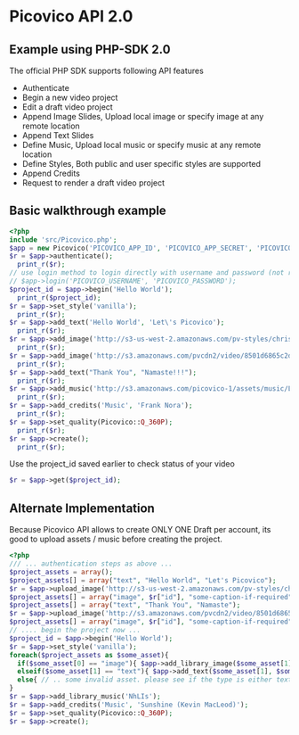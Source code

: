 # Picovico API 2.0
## Example using PHP-SDK 2.0

The official PHP SDK supports following API features
- Authenticate
- Begin a new video project
- Edit a draft video project
- Append Image Slides, Upload local image or specify image at any remote location
- Append Text Slides
- Define Music, Upload local music or specify music at any remote location
- Define Styles, Both public and user specific styles are supported
- Append Credits
- Request to render a draft video project

## Basic walkthrough example
```php
<?php
include 'src/Picovico.php';
$app = new Picovico('PICOVICO_APP_ID', 'PICOVICO_APP_SECRET', 'PICOVICO_DEVICE_ID');
$r = $app->authenticate();
  print_r($r);
// use login method to login directly with username and password (not recommended though)
// $app->login('PICOVICO_USERNAME', 'PICOVICO_PASSWORD');
$project_id = $app->begin('Hello World'); 
  print_r($project_id);
$r = $app->set_style('vanilla');
  print_r($r);
$r = $app->add_text('Hello World', 'Let\'s Picovico');
  print_r($r);
$r = $app->add_image('http://s3-us-west-2.amazonaws.com/pv-styles/christmas/pv_christmas_winter_themes.png');
  print_r($r);
$r = $app->add_image('http://s3.amazonaws.com/pvcdn2/video/8501d6865c2d484abb2e8a858cffca80/8501d6865c2d484abb2e8a858cffca80-360.jpg', 'Image captions are optional');
  print_r($r);
$r = $app->add_text("Thank You", "Namaste!!!");
  print_r($r);
$r = $app->add_music('http://s3.amazonaws.com/picovico-1/assets/music/Latin/Latinish.mp3');
  print_r($r);
$r = $app->add_credits('Music', 'Frank Nora');
  print_r($r);
$r = $app->set_quality(Picovico::Q_360P);
  print_r($r);
$r = $app->create();
  print_r($r);
```

Use the project_id saved earlier to check status of your video
```php
$r = $app->get($project_id);
```

## Alternate Implementation
Because Picovico API allows to create ONLY ONE Draft per account, its good to upload assets / music before creating the project.
```php
<?php
/// ... authentication steps as above ... 
$project_assets = array();
$project_assets[] = array("text", "Hello World", "Let's Picovico");
$r = $app->upload_image('http://s3-us-west-2.amazonaws.com/pv-styles/christmas/pv_christmas_winter_themes.png', "hosted");
$project_assets[] = array("image", $r["id"], "some-caption-if-required");
$project_assets[] = array("text", "Thank You", "Namaste");
$r = $app->upload_image('http://s3.amazonaws.com/pvcdn2/video/8501d6865c2d484abb2e8a858cffca80/8501d6865c2d484abb2e8a858cffca80-360.jpg', "hosted");
$project_assets[] = array("image", $r["id"], "some-caption-if-required");
// .... begin the project now ...
$project_id = $app->begin('Hello World'); 
$r = $app->set_style('vanilla');
foreach($project_assets as $some_asset){
  if($some_asset[0] == "image"){ $app->add_library_image($some_asset[1], $some_asset[2]); }
  elseif($some_asset[1] == "text"){ $app->add_text($some_asset[1], $some_asset[2]); }
  else{ // .. some invalid asset. please see if the type is either text or image }
}
$r = $app->add_library_music('NhLIs');
$r = $app->add_credits('Music', 'Sunshine (Kevin MacLeod)');
$r = $app->set_quality(Picovico::Q_360P);
$r = $app->create();
```
